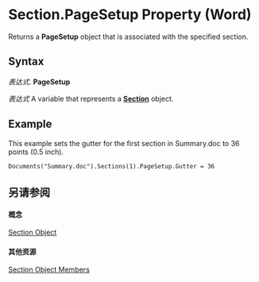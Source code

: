 
# Section.PageSetup Property (Word)

Returns a  **PageSetup** object that is associated with the specified section.


## Syntax

 _表达式_. **PageSetup**

 _表达式_ A variable that represents a **[Section](3fe563d8-fc05-c17a-e67b-c50eea7e7f13.md)** object.


## Example

This example sets the gutter for the first section in Summary.doc to 36 points (0.5 inch).


```
Documents("Summary.doc").Sections(1).PageSetup.Gutter = 36
```


## 另请参阅


#### 概念


[Section Object](3fe563d8-fc05-c17a-e67b-c50eea7e7f13.md)
#### 其他资源


[Section Object Members](http://msdn.microsoft.com/library/bcfdb17e-6f7b-2b21-9f63-7aaca69bd727%28Office.15%29.aspx)